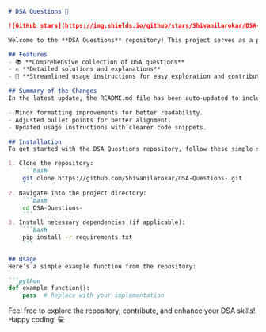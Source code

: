 ```markdown
# DSA Questions 🚀

![GitHub stars](https://img.shields.io/github/stars/Shivanilarokar/DSA-Questions-?style=social) ![Forks](https://img.shields.io/github/forks/Shivanilarokar/DSA-Questions-?style=social)

Welcome to the **DSA Questions** repository! This project serves as a platform for developers and learners to practice and enhance their skills in Data Structures and Algorithms (DSA). This repository is designed to help you improve your understanding of various data structures and algorithms through a collection of questions and solutions.

## Features
- 📚 **Comprehensive collection of DSA questions**
- ✍️ **Detailed solutions and explanations**
- 🚀 **Streamlined usage instructions for easy exploration and contribution**

## Summary of the Changes
In the latest update, the README.md file has been auto-updated to include a more structured format, enhancing clarity and usability. The changes include:

- Minor formatting improvements for better readability.
- Adjusted bullet points for better alignment.
- Updated usage instructions with clearer code snippets.

## Installation
To get started with the DSA Questions repository, follow these simple steps:

1. Clone the repository:
    ```bash
    git clone https://github.com/Shivanilarokar/DSA-Questions-.git
    ```
2. Navigate into the project directory:
    ```bash
    cd DSA-Questions-
    ```
3. Install necessary dependencies (if applicable):
    ```bash
    pip install -r requirements.txt
    ```

## Usage
Here’s a simple example function from the repository:

```python
def example_function():
    pass  # Replace with your implementation
```

Feel free to explore the repository, contribute, and enhance your DSA skills! Happy coding! 💻
```